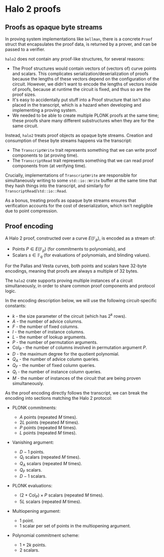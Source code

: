 # Halo 2 proofs

## Proofs as opaque byte streams

In proving system implementations like `bellman`, there is a concrete `Proof` struct that
encapsulates the proof data, is returned by a prover, and can be passed to a verifier.

`halo2` does not contain any proof-like structures, for several reasons:

- The Proof structures would contain vectors of (vectors of) curve points and scalars.
  This complicates serialization/deserialization of proofs because the lengths of these
  vectors depend on the configuration of the circuit. However, we didn't want to encode
  the lengths of vectors inside of proofs, because at runtime the circuit is fixed, and
  thus so are the proof sizes.
- It's easy to accidentally put stuff into a Proof structure that isn't also placed in the
  transcript, which is a hazard when developing and implementing a proving system.
- We needed to be able to create multiple PLONK proofs at the same time; these proofs
  share many different substructures when they are for the same circuit.

Instead, `halo2` treats proof objects as opaque byte streams. Creation and consumption of
these byte streams happens via the transcript:

- The `TranscriptWrite` trait represents something that we can write proof components to
  (at proving time).
- The `TranscriptRead` trait represents something that we can read proof components from
  (at verifying time).

Crucially, implementations of `TranscriptWrite` are responsible for simultaneously writing
to some `std::io::Write` buffer at the same time that they hash things into the transcript,
and similarly for `TranscriptRead`/`std::io::Read`.

As a bonus, treating proofs as opaque byte streams ensures that verification accounts for
the cost of deserialization, which isn't negligible due to point compression.

## Proof encoding

A Halo 2 proof, constructed over a curve $E(\mathbb{F}_p)$, is encoded as a stream of:

- Points $P \in E(\mathbb{F}_p)$ (for commitments to polynomials), and
- Scalars $s \in \mathbb{F}_q$ (for evaluations of polynomials, and blinding values).

For the Pallas and Vesta curves, both points and scalars have 32-byte encodings, meaning
that proofs are always a multiple of 32 bytes.

The `halo2` crate supports proving multiple instances of a circuit simultaneously, in
order to share common proof components and protocol logic.

In the encoding description below, we will use the following circuit-specific constants:

- $k$ - the size parameter of the circuit (which has $2^k$ rows).
- $A$ - the number of advice columns.
- $F$ - the number of fixed columns.
- $I$ - the number of instance columns.
- $L$ - the number of lookup arguments.
- $P$ - the number of permutation arguments.
- $\textsf{Col}_P$ - the number of columns involved in permutation argument $P$.
- $D$ - the maximum degree for the quotient polynomial.
- $Q_A$ - the number of advice column queries.
- $Q_F$ - the number of fixed column queries.
- $Q_I$ - the number of instance column queries.
- $M$ - the number of instances of the circuit that are being proven simultaneously.

As the proof encoding directly follows the transcript, we can break the encoding into
sections matching the Halo 2 protocol:

- PLONK commitments:
  - $A$ points (repeated $M$ times).
  - $2L$ points (repeated $M$ times).
  - $P$ points (repeated $M$ times).
  - $L$ points (repeated $M$ times).

- Vanishing argument:
  - $D - 1$ points.
  - $Q_I$ scalars (repeated $M$ times).
  - $Q_A$ scalars (repeated $M$ times).
  - $Q_F$ scalars.
  - $D - 1$ scalars.

- PLONK evaluations:
  - $(2 + \textsf{Col}_P) \times P$ scalars (repeated $M$ times).
  - $5L$ scalars (repeated $M$ times).

- Multiopening argument:
  - 1 point.
  - 1 scalar per set of points in the multiopening argument.

- Polynomial commitment scheme:
  - $1 + 2k$ points.
  - $2$ scalars.
